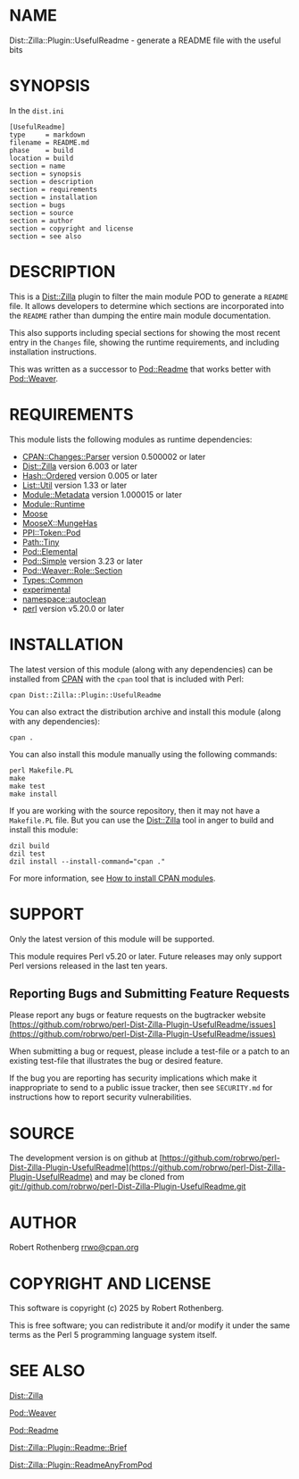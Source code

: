 # NAME

Dist::Zilla::Plugin::UsefulReadme - generate a README file with the useful bits

# SYNOPSIS

In the `dist.ini`

```
[UsefulReadme]
type     = markdown
filename = README.md
phase    = build
location = build
section = name
section = synopsis
section = description
section = requirements
section = installation
section = bugs
section = source
section = author
section = copyright and license
section = see also
```

# DESCRIPTION

This is a [Dist::Zilla](https://metacpan.org/pod/Dist%3A%3AZilla) plugin to filter the main module POD to generate a `README` file.  It allows developers to
determine which sections are incorporated into the `README` rather than dumping the entire main module documentation.

This also supports including special sections for showing the most recent entry in the `Changes` file, showing the
runtime requirements, and including installation instructions.

This was written as a successor to [Pod::Readme](https://metacpan.org/pod/Pod%3A%3AReadme) that works better with [Pod::Weaver](https://metacpan.org/pod/Pod%3A%3AWeaver).

# REQUIREMENTS

This module lists the following modules as runtime dependencies:

- [CPAN::Changes::Parser](https://metacpan.org/pod/CPAN%3A%3AChanges%3A%3AParser) version 0.500002 or later
- [Dist::Zilla](https://metacpan.org/pod/Dist%3A%3AZilla) version 6.003 or later
- [Hash::Ordered](https://metacpan.org/pod/Hash%3A%3AOrdered) version 0.005 or later
- [List::Util](https://metacpan.org/pod/List%3A%3AUtil) version 1.33 or later
- [Module::Metadata](https://metacpan.org/pod/Module%3A%3AMetadata) version 1.000015 or later
- [Module::Runtime](https://metacpan.org/pod/Module%3A%3ARuntime)
- [Moose](https://metacpan.org/pod/Moose)
- [MooseX::MungeHas](https://metacpan.org/pod/MooseX%3A%3AMungeHas)
- [PPI::Token::Pod](https://metacpan.org/pod/PPI%3A%3AToken%3A%3APod)
- [Path::Tiny](https://metacpan.org/pod/Path%3A%3ATiny)
- [Pod::Elemental](https://metacpan.org/pod/Pod%3A%3AElemental)
- [Pod::Simple](https://metacpan.org/pod/Pod%3A%3ASimple) version 3.23 or later
- [Pod::Weaver::Role::Section](https://metacpan.org/pod/Pod%3A%3AWeaver%3A%3ARole%3A%3ASection)
- [Types::Common](https://metacpan.org/pod/Types%3A%3ACommon)
- [experimental](https://metacpan.org/pod/experimental)
- [namespace::autoclean](https://metacpan.org/pod/namespace%3A%3Aautoclean)
- [perl](https://metacpan.org/pod/perl) version v5.20.0 or later

# INSTALLATION

The latest version of this module (along with any dependencies) can be installed from [CPAN](https://www.cpan.org) with the `cpan` tool that is included with Perl:

```
cpan Dist::Zilla::Plugin::UsefulReadme
```

You can also extract the distribution archive and install this module (along with any dependencies):

```
cpan .
```

You can also install this module manually using the following commands:

```
perl Makefile.PL
make
make test
make install
```

If you are working with the source repository, then it may not have a `Makefile.PL` file.  But you can use the [Dist::Zilla](https://dzil.org/) tool in anger to build and install this module:

```
dzil build
dzil test
dzil install --install-command="cpan ."
```

For more information, see [How to install CPAN modules](https://www.cpan.org/modules/INSTALL.html).

# SUPPORT

Only the latest version of this module will be supported.

This module requires Perl v5.20 or later.  Future releases may only support Perl versions released in the last ten
years.

## Reporting Bugs and Submitting Feature Requests

Please report any bugs or feature requests on the bugtracker website
[https://github.com/robrwo/perl-Dist-Zilla-Plugin-UsefulReadme/issues](https://github.com/robrwo/perl-Dist-Zilla-Plugin-UsefulReadme/issues)

When submitting a bug or request, please include a test-file or a
patch to an existing test-file that illustrates the bug or desired
feature.

If the bug you are reporting has security implications which make it inappropriate to send to a public issue tracker,
then see `SECURITY.md` for instructions how to report security vulnerabilities.

# SOURCE

The development version is on github at [https://github.com/robrwo/perl-Dist-Zilla-Plugin-UsefulReadme](https://github.com/robrwo/perl-Dist-Zilla-Plugin-UsefulReadme)
and may be cloned from [git://github.com/robrwo/perl-Dist-Zilla-Plugin-UsefulReadme.git](git://github.com/robrwo/perl-Dist-Zilla-Plugin-UsefulReadme.git)

# AUTHOR

Robert Rothenberg <rrwo@cpan.org>

# COPYRIGHT AND LICENSE

This software is copyright (c) 2025 by Robert Rothenberg.

This is free software; you can redistribute it and/or modify it under
the same terms as the Perl 5 programming language system itself.

# SEE ALSO

[Dist::Zilla](https://metacpan.org/pod/Dist%3A%3AZilla)

[Pod::Weaver](https://metacpan.org/pod/Pod%3A%3AWeaver)

[Pod::Readme](https://metacpan.org/pod/Pod%3A%3AReadme)

[Dist::Zilla::Plugin::Readme::Brief](https://metacpan.org/pod/Dist%3A%3AZilla%3A%3APlugin%3A%3AReadme%3A%3ABrief)

[Dist::Zilla::Plugin::ReadmeAnyFromPod](https://metacpan.org/pod/Dist%3A%3AZilla%3A%3APlugin%3A%3AReadmeAnyFromPod)
